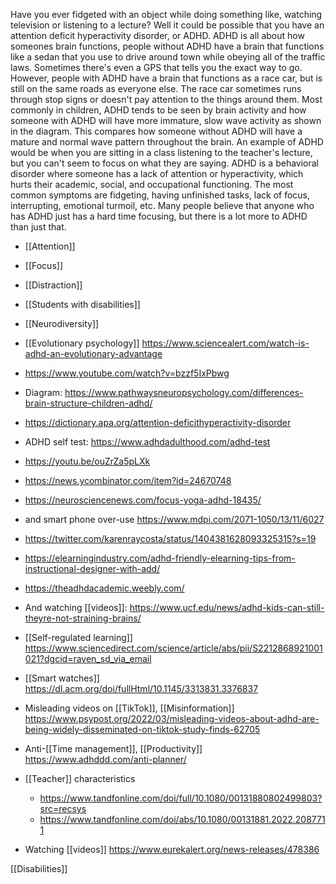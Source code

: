 Have you ever fidgeted with an object while doing something like, watching television or listening to a lecture? Well it could be possible that you have an attention deficit hyperactivity disorder, or ADHD. ADHD is all about how someones brain functions, people without ADHD have a brain that functions like a sedan that you use to drive around town while obeying all of the traffic laws. Sometimes there's even a GPS that tells you the exact way to go. However, people with ADHD have a brain that functions as a race car, but is still on the same roads as everyone else. The race car sometimes runs through stop signs or doesn't pay attention to the things around them. Most commonly in children, ADHD tends to be seen by brain activity and how someone with ADHD will have more immature, slow wave activity as shown in the diagram. This compares how someone without ADHD will have a mature and normal wave pattern throughout the brain. An example of ADHD would be when you are sitting in a class listening to the teacher's lecture, but you can't seem to focus on what they are saying. ADHD is a behavioral disorder where someone has a lack of attention or hyperactivity, which hurts their academic, social, and occupational functioning. The most common symptoms are fidgeting, having unfinished tasks, lack of focus, interrupting, emotional turmoil, etc. Many people believe that anyone who has ADHD just has a hard time focusing, but there is a lot more to ADHD than just that.

- [[Attention]]
- [[Focus]]
- [[Distraction]]
- [[Students with disabilities]]
- [[Neurodiversity]]

- [[Evolutionary psychology]] https://www.sciencealert.com/watch-is-adhd-an-evolutionary-advantage

- https://www.youtube.com/watch?v=bzzf5IxPbwg
- Diagram: https://www.pathwaysneuropsychology.com/differences-brain-structure-children-adhd/
- https://dictionary.apa.org/attention-deficithyperactivity-disorder
- ADHD self test: https://www.adhdadulthood.com/adhd-test
- https://youtu.be/ouZrZa5pLXk
- https://news.ycombinator.com/item?id=24670748
- https://neurosciencenews.com/focus-yoga-adhd-18435/
- and smart phone over-use https://www.mdpi.com/2071-1050/13/11/6027
- https://twitter.com/karenraycosta/status/1404381628093325315?s=19
- https://elearningindustry.com/adhd-friendly-elearning-tips-from-instructional-designer-with-add/

- https://theadhdacademic.weebly.com/

- And watching [[videos]]: https://www.ucf.edu/news/adhd-kids-can-still-theyre-not-straining-brains/

- [[Self-regulated learning]] https://www.sciencedirect.com/science/article/abs/pii/S2212868921001021?dgcid=raven_sd_via_email

- [[Smart watches]] https://dl.acm.org/doi/fullHtml/10.1145/3313831.3376837

- Misleading videos on [[TikTok]], [[Misinformation]] https://www.psypost.org/2022/03/misleading-videos-about-adhd-are-being-widely-disseminated-on-tiktok-study-finds-62705

- Anti-[[Time management]], [[Productivity]] https://www.adhddd.com/anti-planner/

- [[Teacher]] characteristics
	-  https://www.tandfonline.com/doi/full/10.1080/00131880802499803?src=recsys
	-  https://www.tandfonline.com/doi/abs/10.1080/00131881.2022.2087711

- Watching [[videos]] https://www.eurekalert.org/news-releases/478386

[[Disabilities]]

